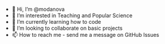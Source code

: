 - 👋 Hi, I’m @modanova
- 👀 I’m interested in Teaching and Popular Science
- 🌱 I’m currently learning how to code 
- 💞️ I’m looking to collaborate on basic projects
- 📫 How to reach me - send me a message on GitHub Issues

<!---
modanova/modanova is a ✨ special ✨ repository because its `README.md` (this file) appears on your GitHub profile.
You can click the Preview link to take a look at your changes.
--->
